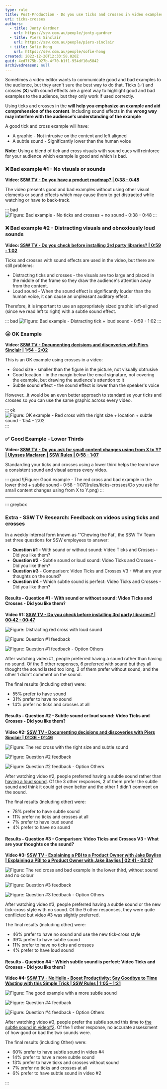 ```yaml
---
type: rule
title: Post-Production - Do you use ticks and crosses in video examples?
uri: ticks-crosses
authors:
  - title: Jonty Gardner
    url: https://ssw.com.au/people/jonty-gardner
  - title: Piers Sinclair
    url: https://ssw.com.au/people/piers-sinclair
  - title: Sofie Hong
    url: https://ssw.com.au/people/sofie-hong
created: 2022-12-20T12:33:58.820Z
guid: 4ed7f75b-927b-4f70-b1f1-954df10a5842
archivedreason: null
---
```


Sometimes a video editor wants to communicate good and bad examples to the audience, but they aren't sure the best way to do that. Ticks (✅) and crosses (❌) with sound effects are a great way to highlight good and bad examples to the audience, but they only work if used correctly.

<!--endintro-->

Using ticks and crosses in the **will help you emphasize an example and aid comprehension of the content**. Including sound effects in the **wrong way may interfere with the audience's understanding of the example**

A good tick and cross example will have:

* A graphic - Not intrusive on the content and left aligned
* A subtle sound - Significantly lower than the human voice

**Note:** Using a blend of tick and cross visuals with sound cues will reinforce for your audience which example is good and which is bad.

### ❌ Bad example #1 - No visuals or sounds

**Video: [SSW TV - Do you have a product roadmap? | 0:38 - 0:48](https://youtu.be/FXMMZvE1lig?t=38)**

The video presents good and bad examples without using other visual elements or sound effects which may cause them to get distracted while watching or have to back-track.

::: bad
![Figure: Bad example - No ticks and crosses + no sound - 0:38 - 0:48](bad-example-1-no-tick-and-cross-no-sound.png)
:::

### ❌ Bad example #2 - Distracting visuals and obnoxiously loud sounds

**Video: [SSW TV - Do you check before installing 3rd party libraries? | 0:59 - 1:02](https://youtu.be/1LPK3jgga_c?t=59)**

Ticks and crosses with sound effects are used in the video, but there are still problems:

* Distracting ticks and crosses - the visuals are too large and placed in the middle of the frame so they draw the audience's attention away from the content.
* Loud sound - When the sound effect is significantly louder than the human voice, it can cause an unpleasant auditory effect.

Therefore, it is important to use an appropriately sized graphic left-aligned (since we read left to right) with a subtle sound effect.

::: bad
![Figure: Bad example - Distracting tick + loud sound - 0:59 - 1:02](bad-example-2-distracting-tick-loud-sound.png)
:::

### 😐 OK Example

**Video: [SSW TV - Documenting decisions and discoveries with Piers Sinclair | 1:54 - 2:02](https://youtu.be/2Ff6NQrWMsY?t=114)**

This is an OK example using crosses in a video:

* Good size - smaller than the figure in the picture, not visually obtrusive
* Good location - in the margin below the email signature, not covering the example, but drawing the audience's attention to it
* Subtle sound effect - the sound effect is lower than the speaker's voice

However...it would be an even better approach to standardise your ticks and crosses so you can use the same graphic across every video.

::: ok
![Figure: OK example - Red cross with the right size + location + subtle sound - 1:54 - 2:02](good-example-1-red-cross-with-the-right-size-subtle-sound.png)
:::

### ✅ Good Example - Lower Thirds

**Video: [SSW TV - Do you ask for small content changes using from X to Y? | Ulysses Maclaren | SSW Rules
| 0:58 - 1:07 ](https://youtu.be/zP5xdELqlBY?t=57)**

Standarding your ticks and crosses using a lower third helps the team have a consistent sound and visual across every video.

::: good
![Figure: Good example - The red cross and bad example in the lower third + subtle sound - 0:58 - 1:07](rules/ticks-crosses/Do you ask for small content changes using from X to Y.png)
:::

----

::: greybox

### Extra - SSW TV Research: Feedback on videos using ticks and crosses

In a weekly internal form known as "'Chewing the Fat', the SSW TV Team set three questions for SSW employees to answer:

* **Question #1** - With sound or without sound: Video Ticks and Crosses - Did you like them?
* **Question #2** - Subtle sound or loud sound: Video Ticks and Crosses - Did you like them?
* **Question #3** - Comparison: Video Ticks and Crosses V3 - What are your thoughts on the sound?
* **Question #4** - Which subtle sound is perfect: Video Ticks and Crosses - Did you like them?

#### Results - Question #1 - With sound or without sound: Video Ticks and Crosses - Did you like them?

**Video #1: [SSW TV - Do you check before installing 3rd party libraries? | 00:42 - 00:47](https://youtu.be/1LPK3jgga_c?t=42)**

![Figure: Distracting red cross with loud sound](video-1-distracting-red-cross-with-loud-sound.png)

![Figure: Question #1 feedback](ctf-1-yes-v2.png)

![Figure: Question #1 feedback - Option Others](ctf-1-options.png)

After watching video #1, people preferred having a sound rather than having no sound. Of the 9 other responses, 6 preferred with sound but they all thought the sound lasted too long, 2 of them prefer without sound, and the other 1 didn't comment on the sound.

The final results (including other) were:

* 55% prefer to have sound
* 31% prefer to have no sound
* 14% prefer no ticks and crosses at all

#### Results - Question #2 - Subtle sound or loud sound: Video Ticks and Crosses - Did you like them?

**Video #2: [SSW TV - Documenting decisions and discoveries with Piers Sinclair | 01:36 - 01:46](https://youtu.be/2Ff6NQrWMsY?t=96)**

![Figure: The red cross with the right size and subtle sound](video-2-the-red-cross-with-the-right-size-and-subtle-sound.png)

![Figure: Question #2 feedback](ctf-2-yes-v2.png)

![Figure: Question #2 feedback - Option Others](ctf-2-others.png)

After watching video #2, people preferred having a subtle sound rather than [having a loud sound](https://youtu.be/1LPK3jgga_c?t=42). Of the 3 other responses, 2 of them prefer the subtle sound and think it could get even better and the other 1 didn't comment on the sound.

The final results (including other) were:

* 78% prefer to have subtle sound
* 11% prefer no ticks and crosses at all
* 7% prefer to have loud sound
* 4% prefer to have no sound

#### Results - Question #3 - Comparison: Video Ticks and Crosses V3 - What are your thoughts on the sound?

**Video #3: [SSW TV - Explaining a PBI to a Product Owner with Jake Bayliss | Explaining a PBI to a Product Owner with Jake Bayliss | 02:41 - 03:07](https://youtu.be/L94TEsTuLz4?t=161)**

![Figure: The red cross and bad example in the lower third, without sound and no colour](video-3-the-red-cross-bad-example-in-the-lower-third-without-sound-and-no-colour.png)

![Figure: Question #3 feedback](ctf-3-v3-v2.png)

![Figure: Question #3 feedback - Option Others](ctf-3-others.png)

After watching video #3, people preferred having a subtle sound or the new tick-cross style with no sound. Of the 9 other responses, they were quite conflicted but video #3 was slightly preferred.

The final results (including other) were:

* 46% prefer to have no sound and use the new tick-cross style
* 39% prefer to have subtle sound
* 11% prefer to have no ticks and crosses
* 4% prefer to have loud sound

#### Results - Question #4 - Which subtle sound is perfect: Video Ticks and Crosses - Did you like them?

**Video #4: [SSW TV - No Hello - Boost Productivity: Say Goodbye to Time Wasting with this Simple Trick | SSW Rules | 1:05 – 1:21](https://youtu.be/oOEpdViHeVI?t=65)**

![Figure: The good example with a more subtle sound](video-4-.png)

![Figure: Question #4 feedback](ctf-4.png)

![Figure: Question #4 feedback - Option Others](ctf-4-blur.png)

After watching video #3, people prefer the subtle sound this time to [the subtle sound in video#2](https://youtu.be/2Ff6NQrWMsY?t=96). Of the 1 other response, no accurate assessment of how good or bad the two sounds were.

The final results (including Other) were:

* 60% prefer to have subtle sound in video #4
* 14% prefer to have a more subtle sound
* 13% prefer to have ticks and crosses without sound
* 7% prefer no ticks and crosses at all
* 6% prefer to have subtle sound in video #2

:::

